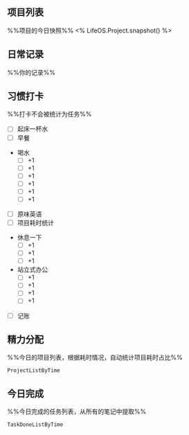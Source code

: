 ## 项目列表
%%项目的今日快照%%
<% LifeOS.Project.snapshot() %>

## 日常记录
%%你的记录%%

## 习惯打卡
%%打卡不会被统计为任务%%
- [ ] 起床一杯水
- [ ] 早餐
- 喝水
	- [ ] +1
	- [ ] +1
	- [ ] +1
	- [ ] +1
	- [ ] +1
	- [ ] +1
- [ ] 原味英语
- [ ] 项目耗时统计
- 休息一下
	- [ ] +1
	- [ ] +1
	- [ ] +1
- 站立式办公
	- [ ] +1
	- [ ] +1
	- [ ] +1
	- [ ] +1
- [ ] 记账 

## 精力分配
%%今日的项目列表，根据耗时情况，自动统计项目耗时占比%%
```LifeOS
ProjectListByTime
```

## 今日完成
%%今日完成的任务列表，从所有的笔记中提取%%
```LifeOS
TaskDoneListByTime
```
